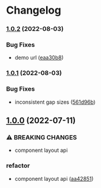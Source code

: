 # Changelog

### [1.0.2](https://www.github.com/Margaux7/react-masonry-list/compare/v1.0.1...v1.0.2) (2022-08-03)


### Bug Fixes

* demo url ([eaa30b8](https://www.github.com/Margaux7/react-masonry-list/commit/eaa30b8e4256418a6adbfa7d645a709d1e843ea4))

### [1.0.1](https://www.github.com/Margaux7/react-masonry-list/compare/v1.0.0...v1.0.1) (2022-08-03)


### Bug Fixes

* inconsistent gap sizes ([561d96b](https://www.github.com/Margaux7/react-masonry-list/commit/561d96b15554797190ce9fbbbefb7182d5cb878c))

## [1.0.0](https://www.github.com/Margaux7/react-masonry-list/compare/v0.1.6...v1.0.0) (2022-07-11)


### ⚠ BREAKING CHANGES

* component layout api

### refactor

* component layout api ([aa42851](https://www.github.com/Margaux7/react-masonry-list/commit/aa42851e6acc0751f10e462cc98345bbe7ccd94d))
